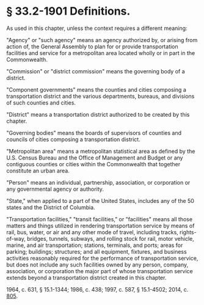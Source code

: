 # § 33.2-1901 Definitions.

<p>As used in this chapter, unless the context requires a different meaning:</p><p>"Agency" or "such agency" means an agency authorized by, or arising from action of, the General Assembly to plan for or provide transportation facilities and service for a metropolitan area located wholly or in part in the Commonwealth.</p><p>"Commission" or "district commission" means the governing body of a district.</p><p>"Component governments" means the counties and cities composing a transportation district and the various departments, bureaus, and divisions of such counties and cities.</p><p>"District" means a transportation district authorized to be created by this chapter.</p><p>"Governing bodies" means the boards of supervisors of counties and councils of cities composing a transportation district.</p><p>"Metropolitan area" means a metropolitan statistical area as defined by the U.S. Census Bureau and the Office of Management and Budget or any contiguous counties or cities within the Commonwealth that together constitute an urban area.</p><p>"Person" means an individual, partnership, association, or corporation or any governmental agency or authority.</p><p>"State," when applied to a part of the United States, includes any of the 50 states and the District of Columbia.</p><p>"Transportation facilities," "transit facilities," or "facilities" means all those matters and things utilized in rendering transportation service by means of rail, bus, water, or air and any other mode of travel, including tracks, rights-of-way, bridges, tunnels, subways, and rolling stock for rail, motor vehicle, marine, and air transportation; stations, terminals, and ports; areas for parking; buildings; structures; and all equipment, fixtures, and business activities reasonably required for the performance of transportation service, but does not include any such facilities owned by any person, company, association, or corporation the major part of whose transportation service extends beyond a transportation district created in this chapter.</p><p>1964, c. 631, § 15.1-1344; 1986, c. 438; 1997, c. 587, § 15.1-4502; 2014, c. <a href='http://lis.virginia.gov/cgi-bin/legp604.exe?141+ful+CHAP0805'>805</a>.</p>